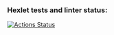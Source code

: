 ### Hexlet tests and linter status:
[![Actions Status](https://github.com/AlexanderKireev/frontend-project-44/workflows/hexlet-check/badge.svg)](https://github.com/AlexanderKireev/frontend-project-44/actions)